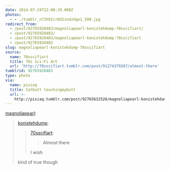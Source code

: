 ```yaml
---
date: 2014-07-24T22:00:29.000Z
photos:
  - - ./tumblr_n71h91crDd1sndzdgo1_500.jpg
redirect_from:
  - /post/92765928483/magnoliapearl-konistehdump-70sscifiart/
  - /post/92765928483/
  - /post/92765928483/magnoliapearl-konistehdump-70sscifiart
  - /post/92765928483
slug: magnoliapearl-konistehdump-70sscifiart
source:
  name: 70sscifiart
  title: 70s Sci-Fi Art
  url: 'http://70sscifiart.tumblr.com/post/91274379207/almost-there'
tumblrid: 92765928483
type: photo
via:
  name: pixiaq
  title: Catbutt touchingmybutt
  url: >-
    http://pixiaq.tumblr.com/post/92765632526/magnoliapearl-konistehdump-70sscifiart
---
```

<p><a class="tumblr_blog" href="http://magnoliapearl.tumblr.com/post/92676612324/konistehdump-70sscifiart-almost-there-i">magnoliapearl</a>:</p>
<blockquote>
<p><a class="tumblr_blog" href="http://konistehdump.tumblr.com/post/91300054003/70sscifiart-almost-there-i-wish">konistehdump</a>:</p>
<blockquote>
<p><a class="tumblr_blog" href="http://70sscifiart.tumblr.com/post/91274379207/almost-there">70sscifiart</a>:</p>
<blockquote>
<p>Almost there</p>
</blockquote>
<p>I wish</p>
</blockquote>
<p>kind of true though</p>
</blockquote>
